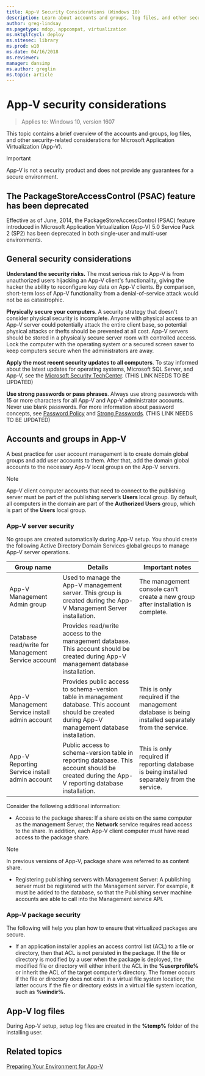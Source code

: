 ```yaml
---
title: App-V Security Considerations (Windows 10)
description: Learn about accounts and groups, log files, and other security-related considerations for Microsoft Application Virtualization (App-V).
author: greg-lindsay
ms.pagetype: mdop, appcompat, virtualization
ms.mktglfcycl: deploy
ms.sitesec: library
ms.prod: w10
ms.date: 04/16/2018
ms.reviewer: 
manager: dansimp
ms.author: greglin
ms.topic: article
---
```

# App-V security considerations

>Applies to: Windows 10, version 1607

This topic contains a brief overview of the accounts and groups, log files, and other security-related considerations for Microsoft Application Virtualization (App-V).

>[!IMPORTANT]
>App-V is not a security product and does not provide any guarantees for a secure environment.

## The PackageStoreAccessControl (PSAC) feature has been deprecated

Effective as of June, 2014, the PackageStoreAccessControl (PSAC) feature introduced in Microsoft Application Virtualization (App-V) 5.0 Service Pack 2 (SP2) has been deprecated in both single-user and multi-user environments.

## General security considerations

**Understand the security risks.** The most serious risk to App-V is from unauthorized users hijacking an App-V client's functionality, giving the hacker the ability to reconfigure key data on App-V clients. By comparison, short-term loss of App-V functionality from a denial-of-service attack would not be as catastrophic.

**Physically secure your computers**. A security strategy that doesn't consider physical security is incomplete. Anyone with physical access to an App-V server could potentially attack the entire client base, so potential physical attacks or thefts should be prevented at all cost. App-V servers should be stored in a physically secure server room with controlled access. Lock the computer with the operating system or a secured screen saver to keep computers secure when the administrators are away.

**Apply the most recent security updates to all computers**. To stay informed about the latest updates for operating systems, Microsoft SQL Server, and App-V, see the [Microsoft Security TechCenter](https://technet.microsoft.com/security/bb291012). (THIS LINK NEEDS TO BE UPDATED)

**Use strong passwords or pass phrases**. Always use strong passwords with 15 or more characters for all App-V and App-V administrator accounts. Never use blank passwords. For more information about password concepts, see [Password Policy](/sql/relational-databases/security/password-policy) and [Strong Passwords](/sql/relational-databases/security/strong-passwords). (THIS LINK NEEDS TO BE UPDATED)

## Accounts and groups in App-V

A best practice for user account management is to create domain global groups and add user accounts to them. After that, add the domain global accounts to the necessary App-V local groups on the App-V servers.

>[!NOTE]
>App-V client computer accounts that need to connect to the publishing server must be part of the publishing server’s **Users** local group. By default, all computers in the domain are part of the **Authorized Users** group, which is part of the **Users** local group.

### App-V server security

No groups are created automatically during App-V setup. You should create the following Active Directory Domain Services global groups to manage App-V server operations.

|Group name|Details|Important notes|
|---|---|---|
|App-V Management Admin group|Used to manage the App-V management server. This group is created during the App-V Management Server installation.|The management console can't create a new group after installation is complete.|
|Database read/write for Management Service account|Provides read/write access to the management database. This account should be created during App-V management database installation.||
|App-V Management Service install admin account|Provides public access to schema-version table in management database. This account should be created during App-V management database installation.|This is only required if the management database is being installed separately from the service.|
|App-V Reporting Service install admin account|Public access to schema-version table in reporting database. This account should be created during the App-V reporting database installation.|This is only required if reporting database is being installed separately from the service.|

Consider the following additional information:

* Access to the package shares: If a share exists on the same computer as the management Server, the **Network** service requires read access to the share. In addition, each App-V client computer must have read access to the package share.
 > [!NOTE]
  >In previous versions of App-V, package share was referred to as content share.
* Registering publishing servers with Management Server: A publishing server must be registered with the Management server. For example, it must be added to the database, so that the Publishing server machine accounts are able to call into the Management service API.

### App-V package security

The following will help you plan how to ensure that virtualized packages are secure.

* If an application installer applies an access control list (ACL) to a file or directory, then that ACL is not persisted in the package. If the file or directory is modified by a user when the package is deployed, the modified file or directory will either inherit the ACL in the **%userprofile%** or inherit the ACL of the target computer’s directory. The former occurs if the file or directory does not exist in a virtual file system location; the latter occurs if the file or directory exists in a virtual file system location, such as **%windir%**.

## App-V log files

During App-V setup, setup log files are created in the **%temp%** folder of the installing user.

## Related topics

[Preparing Your Environment for App-V](appv-preparing-your-environment.md)
